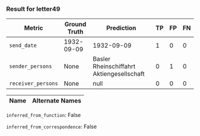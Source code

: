 ### Result for letter49
| Metric           | Ground Truth | Prediction | TP | FP | FN |
|------------------|--------------|------------|----|----|----|
| `send_date`        | 1932-09-09 | 1932-09-09 | 1 | 0 | 0 |
| `sender_persons`  | None | Basler Rheinschiffahrt Aktiengesellschaft | 0 | 1 | 0 |
| `receiver_persons` | None | null | 0 | 0 | 0 |

| Name | Alternate Names |
| --- | --- |

`inferred_from_function`: False

`inferred_from_correspondence`: False
